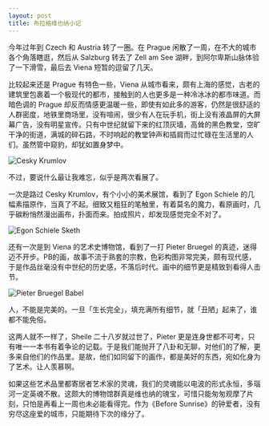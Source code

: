 ```yaml
---
layout: post
title: 布拉格维也纳小记
---
```


今年过年到 Czech 和 Austria 转了一圈。在 Prague 闲散了一周，在不大的城市各个角落瞎逛，然后从 Salzburg 转去了 Zell am See 湖畔，到阿尔卑斯山脉体验了一下滑雪，最后去 Viena 短暂的逗留了几天。

比较起来还是 Prague 有特色一些，Viena 从城市看来，颇有上海的感觉，古老的建筑里包裹着一个极现代的都市，接触到的人也更多是一种冷冰冰的都市味道。而暗色调的 Prague 却反而情感更温暖一些，即使有如此多的游客，仍然是很舒适的人群密度，地铁里商场里，没有喧闹，很少有人在玩手机，街上没有液晶屏的大屏幕广告，没有明星宣传。只有中世纪就留下来的红顶灰墙，高耸的黑色教堂，空旷干净的街道，满城的碎石路，不时响起的教堂钟声和插肩而过忙碌在生活里的人们。虽然管中窥豹，却犹如置身梦中。

![Cesky Krumlov](http://villim.github.io/img/2019/cesky-krumlov.png)

不过，要说什么最让我难忘，似乎是两次看展了。

一次是路过 Cesky Krumlov，有个小小的美术展馆，看到了 Egon Schiele 的几幅素描原作，当真了不起。细致又粗狂的笔触里，有着莫名的魔力，看原画时，几乎碳粉悄然漫出画布，扑面而来。拍成照片，却发现感觉完全不对了。

![Egon Schiele Sketh](http://villim.github.io/img/2019/musem-egon-schiele-sketch.png)

还有一次是到 Viena 的艺术史博物馆，看到了一打 Pieter Bruegel 的真迹，迷得迈不开步。PB的画，故事不流于熟套的宗教，色彩构图非常完美，颇有现代感，于是作品丝毫没有中世纪的历史感，不落后时代。画中的细节更是精致到看得人击节。

![Pieter Bruegel Babel](http://villim.github.io/img/2019/musem-pieter-bruegel-babel.png)

人，不能是完美的。一旦「生长完全」，填充满所有细节，就「丑陋」起来了，谁都不能免俗。

这两人就不一样了，Sheile 二十八岁就过世了，Pieter 更是连身世都不可考，只有唯一一本书有着争论的记载。于是我们能抛开了八卦和无聊，对他们的了解，更多来自他们的作品里。是故，他们如同留下的画作，都是美好的东西，宛如化身为了艺术。让人羡慕啊。

如果这些艺术品里都寄居者艺术家的灵魂，我们的灵魂能以电波的形式永恒，多瑙河一定英魂不散。这颇大的博物馆群真是维也纳的瑰宝，可惜只能匆匆观摩了片刻，只怕是再看上一周也未必能看得完。作为《Before Sunrise》的钟爱者，没有穷尽这座爱的城市，只能期待下次的缘分了。
